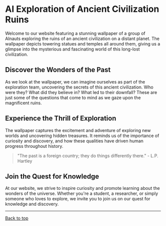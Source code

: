 <!--
Write me markdown content of website with wallpaper:

"A group of AInauts exploring the ruins of an ancient civilization on a distant planet, with towering statues and temples all around them."

The header of the page should not be copy of the text but rather a real content of the website which is using this wallpaper.

- Feel free to use structure like headings, bullets, numbering, blockquotes, paragraphs, horizontal lines, etc.
- You can use formatting like bold or _italic_
- You can include UTF-8 emojis
- Links should be only #hash anchors (and you can refer to the document itself)
- Do not include images
-->

<!--font:Poppins-->

# AI Exploration of Ancient Civilization Ruins

Welcome to our website featuring a stunning wallpaper of a group of AInauts exploring the ruins of an ancient civilization on a distant planet. The wallpaper depicts towering statues and temples all around them, giving us a glimpse into the mysterious and fascinating world of this long-lost civilization.

## Discover the Wonders of the Past

As we look at the wallpaper, we can imagine ourselves as part of the exploration team, uncovering the secrets of this ancient civilization. Who were they? What did they believe in? What led to their downfall? These are just some of the questions that come to mind as we gaze upon the magnificent ruins.

## Experience the Thrill of Exploration

The wallpaper captures the excitement and adventure of exploring new worlds and uncovering hidden treasures. It reminds us of the importance of curiosity and discovery, and how these qualities have driven human progress throughout history.

> "The past is a foreign country; they do things differently there." - L.P. Hartley

## Join the Quest for Knowledge

At our website, we strive to inspire curiosity and promote learning about the wonders of the universe. Whether you're a student, a researcher, or simply someone who loves to explore, we invite you to join us on our quest for knowledge and discovery.

---

[Back to top](#ai-exploration-of-ancient-civilization-ruins)
